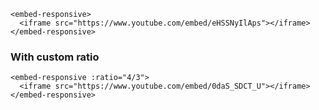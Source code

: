 ```vue
<embed-responsive>
  <iframe src="https://www.youtube.com/embed/eHSSNyIlAps"></iframe>
</embed-responsive>
```

### With custom ratio

```vue
<embed-responsive :ratio="4/3">
  <iframe src="https://www.youtube.com/embed/0daS_SDCT_U"></iframe>
</embed-responsive>
```